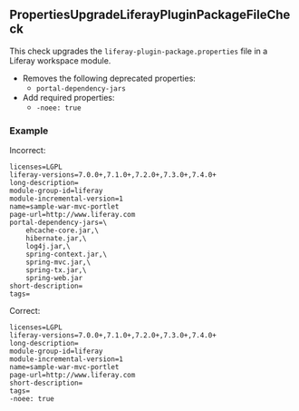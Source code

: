 ## PropertiesUpgradeLiferayPluginPackageFileCheck

This check upgrades the `liferay-plugin-package.properties` file in a Liferay
workspace module.

- Removes the following deprecated properties:
  - `portal-dependency-jars`
- Add required properties:
  - `-noee: true`

### Example

Incorrect:

```properties
licenses=LGPL
liferay-versions=7.0.0+,7.1.0+,7.2.0+,7.3.0+,7.4.0+
long-description=
module-group-id=liferay
module-incremental-version=1
name=sample-war-mvc-portlet
page-url=http://www.liferay.com
portal-dependency-jars=\
    ehcache-core.jar,\
    hibernate.jar,\
    log4j.jar,\
    spring-context.jar,\
    spring-mvc.jar,\
    spring-tx.jar,\
    spring-web.jar
short-description=
tags=
```

Correct:

```properties
licenses=LGPL
liferay-versions=7.0.0+,7.1.0+,7.2.0+,7.3.0+,7.4.0+
long-description=
module-group-id=liferay
module-incremental-version=1
name=sample-war-mvc-portlet
page-url=http://www.liferay.com
short-description=
tags=
-noee: true
```